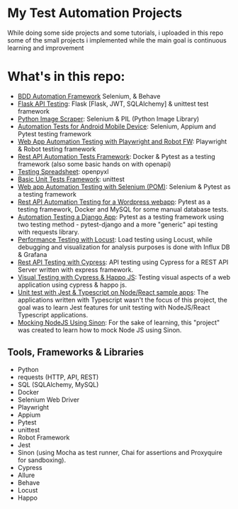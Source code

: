 # My Test Automation Projects


<p align="center">
<p>While doing some side projects and some tutorials, i uploaded in this repo some of the small projects i implemented while the main goal is continuous learning and improvement</p>


# What's in this repo:

- [BDD Automation Framework](https://github.com/Kazaz-Or/automation-projects/tree/develop/BDD-Automation) Selenium, & Behave
- [Flask API Testing](https://github.com/Kazaz-Or/automation-projects/tree/develop/FlaskAPITesting): Flask [Flask, JWT, SQLAlchemy] & unittest test framework
- [Python Image Scraper](https://github.com/Kazaz-Or/automation-projects/tree/develop/ImageScraper): Selenium & PIL (Python Image Library)
- [Automation Tests for Android Mobile Device](https://github.com/Kazaz-Or/automation-projects/tree/develop/MobileAndroidTesting/MobileAndroidTesting): Selenium, Appium and Pytest testing framework
- [Web App Automation Testing with Playwright and Robot FW](https://github.com/Kazaz-Or/automation-projects/tree/develop/PlaywrightWithRobotFW): Playwright & Robot testing framework
- [Rest API Automation Tests Framework](https://github.com/Kazaz-Or/automation-projects/tree/develop/RestAPIAutomationFW): Docker & Pytest as a testing framework (also some basic hands on with openapi)
- [Testing Spreadsheet](https://github.com/Kazaz-Or/automation-projects/tree/develop/TestingSpreadsheet): openpyxl
- [Basic Unit Tests Framework](https://github.com/Kazaz-Or/automation-projects/tree/develop/UnitTestFrameWork): unittest
- [Web app Automation Testing with Selenium (POM)](https://github.com/Kazaz-Or/automation-projects/tree/develop/WebAppTestingWithPythonSelenium): Selenium & Pytest as a testing framework
- [Rest API Automation Testing for a Wordpress webapp](https://github.com/Kazaz-Or/automation-projects/tree/develop/eCommerceRestAPITesting): Pytest as a testing framework, Docker and MySQL for some manual database tests.
- [Automation Testing a Django App](https://github.com/Kazaz-Or/automation-projects/tree/develop/DjangoApp-Automation): Pytest as a testing framework using two testing method - pytest-django and a more "generic" api testing with requests library.
- [Performance Testing with Locust](https://github.com/Kazaz-Or/automation-projects/tree/develop/PerformanceTestingWithLocust): Load testing using Locust, while debugging and visualization for analysis purposes is done with Influx DB & Grafana
- [Rest API Testing with Cypress](https://github.com/Kazaz-Or/automation-projects/tree/develop/APITestingUsingCypress): API testing using Cypress for a REST API Server written with express framework.
- [Visual Testing with Cypress & Happo JS](https://github.com/Kazaz-Or/automation-projects/tree/develop/VisualTestingWithCypress): Testing visual aspects of a web application using cypress & happo js.
- [Unit test with Jest & Typescript on Node/React sample apps](https://github.com/Kazaz-Or/testing-projects/tree/develop/TypeScriptUnitTestsWithJest): The applications written with Typescript wasn't the focus of this project, the goal was to learn Jest features for unit testing with NodeJS/React Typescript applications.
- [Mocking NodeJS Using Sinon](https://github.com/Kazaz-Or/testing-projects/tree/develop/MockingNodeJSWithSinon): For the sake of learning, this "project" was created to learn how to mock Node JS using Sinon.

## Tools, Frameworks & Libraries

- Python
- requests (HTTP, API, REST)
- SQL (SQLAlchemy, MySQL)
- Docker
- Selenium Web Driver
- Playwright
- Appium
- Pytest
- unittest
- Robot Framework
- Jest
- Sinon (using Mocha as test runner, Chai for assertions and Proxyquire for sandboxing).
- Cypress
- Allure
- Behave
- Locust
- Happo

